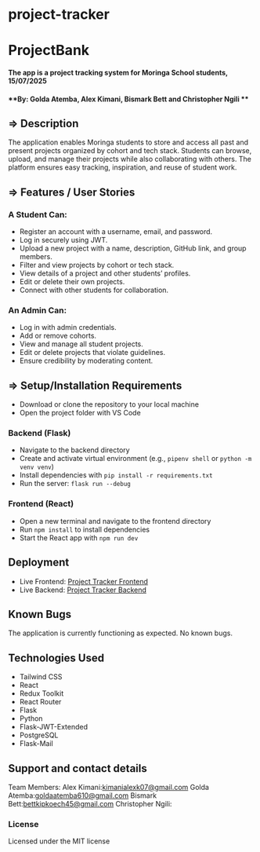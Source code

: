 # project-tracker
# ProjectBank

#### The app is a project tracking system for Moringa School students, 15/07/2025

#### **By: Golda Atemba, Alex Kimani, Bismark Bett and Christopher Ngili **

## => Description

The application enables Moringa students to store and access all past and present projects organized by cohort and tech stack. Students can browse, upload, and manage their projects while also collaborating with others. The platform ensures easy tracking, inspiration, and reuse of student work.

## => Features / User Stories

### A Student Can:

* Register an account with a username, email, and password.
* Log in securely using JWT.
* Upload a new project with a name, description, GitHub link, and group members.
* Filter and view projects by cohort or tech stack.
* View details of a project and other students’ profiles.
* Edit or delete their own projects.
* Connect with other students for collaboration.

### An Admin Can:

* Log in with admin credentials.
* Add or remove cohorts.
* View and manage all student projects.
* Edit or delete projects that violate guidelines.
* Ensure credibility by moderating content.

## => Setup/Installation Requirements

* Download or clone the repository to your local machine
* Open the project folder with VS Code

### Backend (Flask)

* Navigate to the backend directory
* Create and activate virtual environment (e.g., `pipenv shell` or `python -m venv venv`)
* Install dependencies with `pip install -r requirements.txt`
* Run the server: `flask run --debug`

### Frontend (React)

* Open a new terminal and navigate to the frontend directory
* Run `npm install` to install dependencies
* Start the React app with `npm run dev`

## Deployment

* Live Frontend: [Project Tracker Frontend](https://project-tracker-phgl.vercel.app/)
* Live Backend: [Project Tracker Backend](https://project-bank-db99.onrender.com)

## Known Bugs

The application is currently functioning as expected. No known bugs.

## Technologies Used

* Tailwind CSS
* React
* Redux Toolkit
* React Router
* Flask
* Python
* Flask-JWT-Extended
* PostgreSQL
* Flask-Mail

## Support and contact details
Team Members:
Alex Kimani:kimanialexk07@gmail.com
Golda Atemba:goldaatemba610@gmail.com
Bismark Bett:bettkipkoech45@gmail.com
Christopher Ngili:

### License

Licensed under the MIT license
